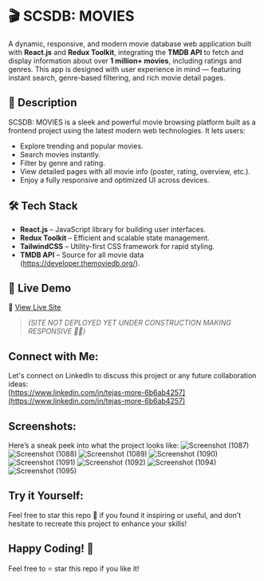 # 🎬 SCSDB: MOVIES

A dynamic, responsive, and modern movie database web application built with **React.js** and **Redux Toolkit**, integrating the **TMDB API** to fetch and display information about over **1 million+ movies**, including ratings and genres. This app is designed with user experience in mind — featuring instant search, genre-based filtering, and rich movie detail pages.


## 📖 Description

SCSDB: MOVIES is a sleek and powerful movie browsing platform built as a frontend project using the latest modern web technologies. It lets users:

- Explore trending and popular movies.
- Search movies instantly.
- Filter by genre and rating.
- View detailed pages with all movie info (poster, rating, overview, etc.).
- Enjoy a fully responsive and optimized UI across devices.

## 🛠 Tech Stack

- **React.js** – JavaScript library for building user interfaces.
- **Redux Toolkit** – Efficient and scalable state management.
- **TailwindCSS** – Utility-first CSS framework for rapid styling.
- **TMDB API** – Source for all movie data (https://developer.themoviedb.org/).


## 🚀 Live Demo

🔗 [View Live Site](https://your-live-demo-link.com)

> *(SITE NOT DEPLOYED YET UNDER CONSTRUCTION MAKING RESPONSIVE 👷‍♂️)*

## Connect with Me:
Let's connect on LinkedIn to discuss this project or any future collaboration ideas:  
[https://www.linkedin.com/in/tejas-more-6b6ab4257](https://www.linkedin.com/in/tejas-more-6b6ab4257)

## Screenshots:
Here’s a sneak peek into what the project looks like:
![Screenshot (1087)](https://github.com/user-attachments/assets/9480fd02-6627-408d-9f4b-04bdcc863091)
![Screenshot (1088)](https://github.com/user-attachments/assets/a729d95c-f190-4e84-8366-64f97fac48a4)
![Screenshot (1089)](https://github.com/user-attachments/assets/50e3b743-2734-4d3c-bc0e-7a57245fd972)
![Screenshot (1090)](https://github.com/user-attachments/assets/0e9625d1-96a3-404c-a6d6-75ab1549fccd)
![Screenshot (1091)](https://github.com/user-attachments/assets/058498de-d129-43f7-9d15-fac71cbb62b4)
![Screenshot (1092)](https://github.com/user-attachments/assets/263d994b-729b-427b-976e-44fd0b269a02)
![Screenshot (1094)](https://github.com/user-attachments/assets/4960ba0d-ec55-425f-8fc2-f0811a2e04bc)
![Screenshot (1095)](https://github.com/user-attachments/assets/5efe44d9-a73f-4584-b545-534c2960d7d3)



## Try it Yourself:
Feel free to star this repo 🌟 if you found it inspiring or useful, and don’t hesitate to recreate this project to enhance your skills!

## Happy Coding! 🚀
Feel free to ⭐ star this repo if you like it!

